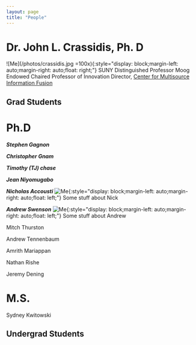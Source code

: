 ```yaml
---
layout: page
title: "People"
---
```


# Dr. John L. Crassidis, Ph. D
![Me](/photos/crassidis.jpg =100x){:style="display: block;margin-left: auto;margin-right: auto;float: right;"}
SUNY Distinguished Professor
Moog Endowed Chaired Professor of Innovation
Director, [Center for Multisource Information Fusion](https://www.buffalo.edu/cmif.html)

## Grad Students


# Ph.D
***Stephen Gagnon***


***Christopher Gnam***


***Timothy (TJ) chase***

***Jean Niyomugabo***

***Nicholas Accousti***
![Me](/photos/nick_accousti.jpg=100x){:style="display: block;margin-left: auto;margin-right: auto;float: left;"}
Some stuff about Nick

***Andrew Swenson***
![Me](/photos/andrew_swenson.jpg=100x){:style="display: block;margin-left: auto;margin-right: auto;float: left;"}
Some stuff about Andrew

Mitch Thurston

Andrew Tennenbaum

Amrith Mariappan

Nathan Rishe

Jeremy Dening

# M.S.
Sydney Kwitowski


## Undergrad Students
